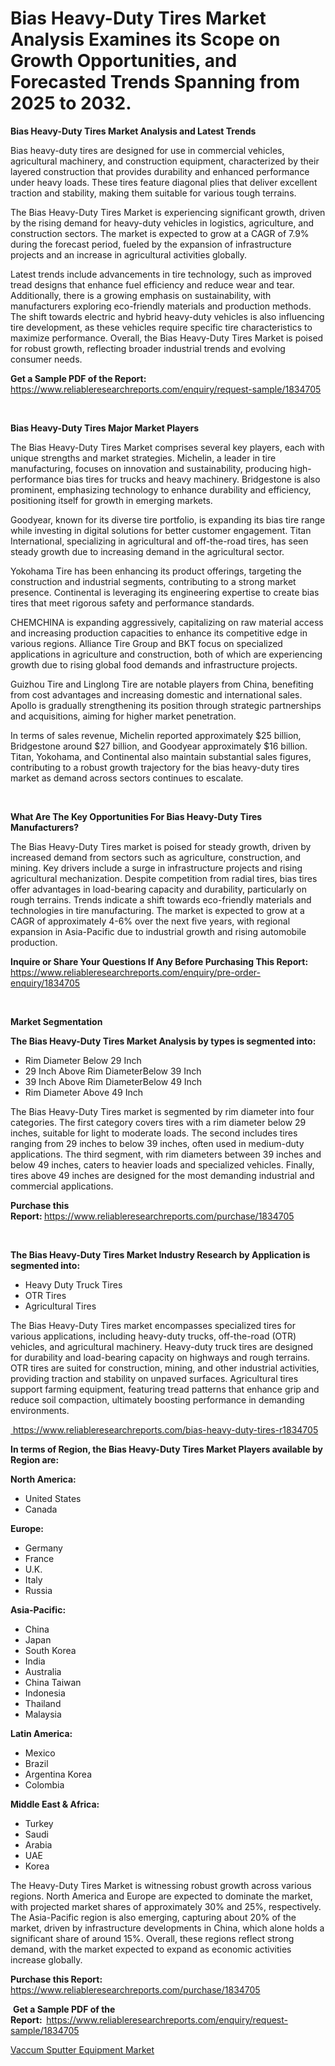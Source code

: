 <p><h1>Bias Heavy-Duty Tires Market Analysis Examines its Scope on Growth Opportunities, and Forecasted Trends Spanning from 2025 to 2032.</h1></p><p><strong>Bias Heavy-Duty Tires Market Analysis and Latest Trends</strong></p>
<p><p>Bias heavy-duty tires are designed for use in commercial vehicles, agricultural machinery, and construction equipment, characterized by their layered construction that provides durability and enhanced performance under heavy loads. These tires feature diagonal plies that deliver excellent traction and stability, making them suitable for various tough terrains.</p><p>The Bias Heavy-Duty Tires Market is experiencing significant growth, driven by the rising demand for heavy-duty vehicles in logistics, agriculture, and construction sectors. The market is expected to grow at a CAGR of 7.9% during the forecast period, fueled by the expansion of infrastructure projects and an increase in agricultural activities globally. </p><p>Latest trends include advancements in tire technology, such as improved tread designs that enhance fuel efficiency and reduce wear and tear. Additionally, there is a growing emphasis on sustainability, with manufacturers exploring eco-friendly materials and production methods. The shift towards electric and hybrid heavy-duty vehicles is also influencing tire development, as these vehicles require specific tire characteristics to maximize performance. Overall, the Bias Heavy-Duty Tires Market is poised for robust growth, reflecting broader industrial trends and evolving consumer needs.</p></p>
<p><strong>Get a Sample PDF of the Report:&nbsp;</strong> <a href="https://www.reliableresearchreports.com/enquiry/request-sample/1834705?utm_campaign=2286&utm_medium=2&utm_source=Github&utm_content=ia&utm_term=26032025&utm_id=bias-heavy-duty-tires">https://www.reliableresearchreports.com/enquiry/request-sample/1834705</a></p>
<p>&nbsp;</p>
<p><strong>Bias Heavy-Duty Tires Major Market Players</strong></p>
<p><p>The Bias Heavy-Duty Tires Market comprises several key players, each with unique strengths and market strategies. Michelin, a leader in tire manufacturing, focuses on innovation and sustainability, producing high-performance bias tires for trucks and heavy machinery. Bridgestone is also prominent, emphasizing technology to enhance durability and efficiency, positioning itself for growth in emerging markets.</p><p>Goodyear, known for its diverse tire portfolio, is expanding its bias tire range while investing in digital solutions for better customer engagement. Titan International, specializing in agricultural and off-the-road tires, has seen steady growth due to increasing demand in the agricultural sector. </p><p>Yokohama Tire has been enhancing its product offerings, targeting the construction and industrial segments, contributing to a strong market presence. Continental is leveraging its engineering expertise to create bias tires that meet rigorous safety and performance standards.</p><p>CHEMCHINA is expanding aggressively, capitalizing on raw material access and increasing production capacities to enhance its competitive edge in various regions. Alliance Tire Group and BKT focus on specialized applications in agriculture and construction, both of which are experiencing growth due to rising global food demands and infrastructure projects.</p><p>Guizhou Tire and Linglong Tire are notable players from China, benefiting from cost advantages and increasing domestic and international sales. Apollo is gradually strengthening its position through strategic partnerships and acquisitions, aiming for higher market penetration.</p><p>In terms of sales revenue, Michelin reported approximately $25 billion, Bridgestone around $27 billion, and Goodyear approximately $16 billion. Titan, Yokohama, and Continental also maintain substantial sales figures, contributing to a robust growth trajectory for the bias heavy-duty tires market as demand across sectors continues to escalate.</p></p>
<p>&nbsp;</p>
<p><strong>What Are The Key Opportunities For Bias Heavy-Duty Tires Manufacturers?</strong></p>
<p><p>The Bias Heavy-Duty Tires market is poised for steady growth, driven by increased demand from sectors such as agriculture, construction, and mining. Key drivers include a surge in infrastructure projects and rising agricultural mechanization. Despite competition from radial tires, bias tires offer advantages in load-bearing capacity and durability, particularly on rough terrains. Trends indicate a shift towards eco-friendly materials and technologies in tire manufacturing. The market is expected to grow at a CAGR of approximately 4-6% over the next five years, with regional expansion in Asia-Pacific due to industrial growth and rising automobile production.</p></p>
<p><strong>Inquire or Share Your Questions If Any Before Purchasing This Report:</strong> <a href="https://www.reliableresearchreports.com/enquiry/pre-order-enquiry/1834705?utm_campaign=2286&utm_medium=2&utm_source=Github&utm_content=ia&utm_term=26032025&utm_id=bias-heavy-duty-tires">https://www.reliableresearchreports.com/enquiry/pre-order-enquiry/1834705</a></p>
<p>&nbsp;</p>
<p><strong>Market Segmentation</strong></p>
<p><strong>The Bias Heavy-Duty Tires Market Analysis by types is segmented into:</strong></p>
<p><ul><li>Rim Diameter Below 29 Inch</li><li>29 Inch Above Rim DiameterBelow 39 Inch</li><li>39 Inch Above Rim DiameterBelow 49 Inch</li><li>Rim Diameter Above 49 Inch</li></ul></p>
<p><p>The Bias Heavy-Duty Tires market is segmented by rim diameter into four categories. The first category covers tires with a rim diameter below 29 inches, suitable for light to moderate loads. The second includes tires ranging from 29 inches to below 39 inches, often used in medium-duty applications. The third segment, with rim diameters between 39 inches and below 49 inches, caters to heavier loads and specialized vehicles. Finally, tires above 49 inches are designed for the most demanding industrial and commercial applications.</p></p>
<p><strong>Purchase this Report:&nbsp;</strong><a href="https://www.reliableresearchreports.com/purchase/1834705?utm_campaign=2286&utm_medium=2&utm_source=Github&utm_content=ia&utm_term=26032025&utm_id=bias-heavy-duty-tires">https://www.reliableresearchreports.com/purchase/1834705</a></p>
<p>&nbsp;</p>
<p><strong>The Bias Heavy-Duty Tires Market Industry Research by Application is segmented into:</strong></p>
<p><ul><li>Heavy Duty Truck Tires</li><li>OTR Tires</li><li>Agricultural Tires</li></ul></p>
<p><p>The Bias Heavy-Duty Tires market encompasses specialized tires for various applications, including heavy-duty trucks, off-the-road (OTR) vehicles, and agricultural machinery. Heavy-duty truck tires are designed for durability and load-bearing capacity on highways and rough terrains. OTR tires are suited for construction, mining, and other industrial activities, providing traction and stability on unpaved surfaces. Agricultural tires support farming equipment, featuring tread patterns that enhance grip and reduce soil compaction, ultimately boosting performance in demanding environments.</p></p>
<p><a href="https://www.reliableresearchreports.com/bias-heavy-duty-tires-r1834705?utm_campaign=2286&utm_medium=2&utm_source=Github&utm_content=ia&utm_term=26032025&utm_id=bias-heavy-duty-tires">&nbsp;https://www.reliableresearchreports.com/bias-heavy-duty-tires-r1834705</a></p>
<p><strong>In terms of Region, the Bias Heavy-Duty Tires Market Players available by Region are:</strong></p>
<p>
    <p> <strong> North America: </strong>
        <ul>
            <li>United States</li>
            <li>Canada</li>
        </ul>
        </p> 
    <p> <strong> Europe: </strong>
        <ul>
            <li>Germany</li>
            <li>France</li>
            <li>U.K.</li>
            <li>Italy</li>
            <li>Russia</li>
        </ul>
        </p> 
    <p> <strong> Asia-Pacific: </strong>
        <ul>
            <li>China</li>
            <li>Japan</li>
            <li>South Korea</li>
            <li>India</li>
            <li>Australia</li>
            <li>China Taiwan</li>
            <li>Indonesia</li>
            <li>Thailand</li>
            <li>Malaysia</li>
        </ul>
        </p> 
    <p> <strong> Latin America: </strong>
        <ul>
            <li>Mexico</li>
            <li>Brazil</li>
            <li>Argentina Korea</li>
            <li>Colombia</li>
        </ul>
        </p> 
    <p> <strong> Middle East & Africa: </strong>
        <ul>
            <li>Turkey</li>
            <li>Saudi</li>
            <li>Arabia</li>
            <li>UAE</li>
            <li>Korea</li>
        </ul>
    </p>
    </p>
<p><p>The Heavy-Duty Tires Market is witnessing robust growth across various regions. North America and Europe are expected to dominate the market, with projected market shares of approximately 30% and 25%, respectively. The Asia-Pacific region is also emerging, capturing about 20% of the market, driven by infrastructure developments in China, which alone holds a significant share of around 15%. Overall, these regions reflect strong demand, with the market expected to expand as economic activities increase globally.</p></p>
<p><strong>Purchase this Report: </strong><a href="https://www.reliableresearchreports.com/purchase/1834705?utm_campaign=2286&utm_medium=2&utm_source=Github&utm_content=ia&utm_term=26032025&utm_id=bias-heavy-duty-tires">https://www.reliableresearchreports.com/purchase/1834705</a></p>
<p>&nbsp;<strong>Get a Sample PDF of the Report:&nbsp;&nbsp;</strong><a href="https://www.reliableresearchreports.com/enquiry/request-sample/1834705?utm_campaign=2286&utm_medium=2&utm_source=Github&utm_content=ia&utm_term=26032025&utm_id=bias-heavy-duty-tires">https://www.reliableresearchreports.com/enquiry/request-sample/1834705</a></p>
<p><strong></strong></p>
<p><p><a href="https://github.com/stillsfloria19981/Market-Research-Report-List-1/blob/main/vaccum-sputter-equipment-market.md?utm_campaign=2286&utm_medium=2&utm_source=Github&utm_content=ia&utm_term=26032025&utm_id=bias-heavy-duty-tires">Vaccum Sputter Equipment Market</a></p></p>